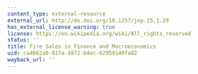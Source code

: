 ```yaml
---
content_type: external-resource
external_url: http://dx.doi.org/10.1257/jep.25.1.29
has_external_license_warning: true
license: https://en.wikipedia.org/wiki/All_rights_reserved
status: ''
title: Fire Sales in Finance and Macroeconomics
uid: ca4662a0-827a-4872-b4ec-62959140fa82
wayback_url: ''
---
```

